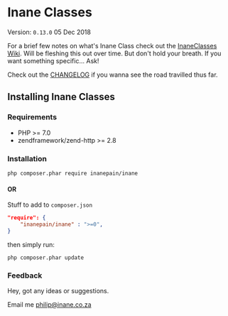 # Inane Classes

Version: `0.13.0` 05 Dec 2018

For a brief few notes on what's Inane Class check out the [InaneClasses Wiki](https://packer.inane.co.za:3000/Cathedral/inaneclasses/wiki "InaneClasses Wiki"). Will be fleshing this out over time. But don't hold your breath. If you want something specific... Ask!

Check out the [CHANGELOG](CHANGELOG.md) if you wanna see the road travilled thus far.

## Installing Inane Classes

### Requirements

- PHP \>= 7.0
- zendframework/zend-http >= 2.8

### Installation

```shell
php composer.phar require inanepain/inane
```

#### OR

Stuff to add to `composer.json`

```json
"require": {
    "inanepain/inane" : ">=0",
}
```

then simply run:

```shell
php composer.phar update
```

### Feedback

Hey, got any ideas or suggestions.

Email me <philip@inane.co.za>
